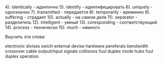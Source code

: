 4). identically - идентично
5). identify - идентифицировать
6). uniquely - однозначно
7). transmitted - передается
8). temporarily - временно
9). suffering - страдает
10). actually - на самом деле
11). separator - разделитель
12). intelligent - умный
13). coresponding - соответствующий
14). process - технически
15). much - намного

Выучить эти слова:

electronic divises
swich
external devise
hardware pereferals
bendwidth
crossover cable
output/input signals
collisions
fuul duplex mode
hubs
fuul duplex operation